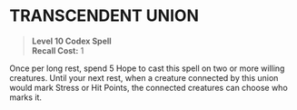 ﻿# TRANSCENDENT UNION

> **Level 10 Codex Spell**  
> **Recall Cost:** 1

Once per long rest, spend 5 Hope to cast this spell on two or more willing creatures. Until your next rest, when a creature connected by this union would mark Stress or Hit Points, the connected creatures can choose who marks it.
